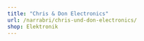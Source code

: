 ```yaml
---
title: "Chris & Don Electronics"
url: /narrabri/chris-und-don-electronics/
shop: Elektronik
---
```

